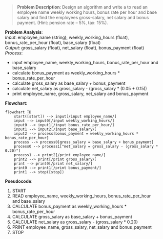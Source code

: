 > **Problem Description**: Design an algorithm and write a to read an employee name weekly working hours, bonus rate per hour and
> base salary and find the employees gross-salary, net salary and bonus payment. (Hint: pension rate – 5%, tax: 15%).

**Problem Analysis**:  
*Input*: employee_name (string), weekly_working_hours (float), bonus_rate_per_hour (float), base_salary (float)  
*Output*: gross_salary (float), net_salary (float), bonus_payment (float)  
*Process*:
- input employee_name, weekly_working_hours, bonus_rate_per_hour and base_salary
- calculate bonus_payment as weekly_working_hours * bonus_rate_per_hour
- calculate gross_salary as base_salary + bonus_payment
- calculate net_salary as gross_salary - (gross_salary * (0.05 + 0.15))
- print employee_name, gross_salary, net_salary and bonus_payment

**Flowchart**:

```mermaid
flowchart TD
    start([start]) --> input[/input employee_name/]
    input --> input0[/input weekly_working_hours/]
    input0 --> input1[/input bonus_rate_per_hour/]
    input1 --> input2[/input base_salary/]
    input2 --> process[bonus_payment = weekly_working_hours * bonus_rate_per_hour]
    process --> process0[gross_salary = base_salary + bonus_payment]
    process0 --> process1["net_salary = gross_salary - (gross_salary * 0.20)"]
    process1 --> print2[/print employee_name/]
    print2 --> print[/print gross_salary/]
    print --> print0[/print net_salary/]
    print0 --> print1[/print bonus_payment/]
    print1 --> stop([stop])
```

**Pseudocode**:
1. START
2. READ employee_name, weekly_working_hours, bonus_rate_per_hour and base_salary
3. CALCULATE bonus_payment as weekly_working_hours * bonus_rate_per_hour
4. CALCULATE gross_salary as base_salary + bonus_payment
5. CALCULATE net_salary as gross_salary - (gross_salary * 0.20)
6. PRINT employee_name, gross_salary, net_salary and bonus_payment
7. STOP
